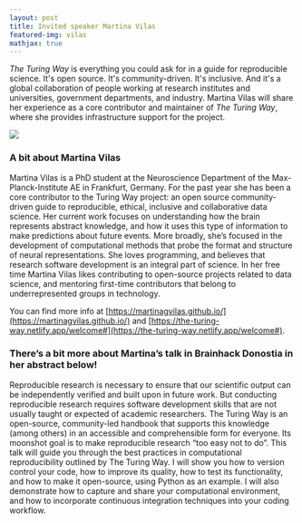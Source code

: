 ```yaml
---
layout: post
title: Invited speaker Martina Vilas
featured-img: vilas
mathjax: true
---
```


*The Turing Way* is everything you could ask for in a guide for reproducible science. It's open source. It's community-driven. It's inclusive. And it's a global collaboration of people working at research institutes and universities, government departments, and industry. Martina Vilas will share her experience as a core contributor and maintainer of *The Turing Way*, where she provides infrastructure support for the project.

![](https://brainhack-donostia.github.io/assets/img/posts/vilas.jpg)

### A bit about Martina Vilas

Martina Vilas is a PhD student at the Neuroscience Department of the Max-Planck-Institute AE in Frankfurt, Germany. For the past year she has been a core contributor to the Turing Way project: an open source community-driven guide to reproducible, ethical, inclusive and collaborative data science. Her current work focuses on understanding how the brain represents abstract knowledge, and how it uses this type of information to make predictions about future events. More broadly, she’s focused in the development of computational methods that probe the format and structure of neural representations. She loves programming, and believes that research software development is an integral part of science. In her free time Martina Vilas likes contributing to open-source projects related to data science, and mentoring first-time contributors that belong to underrepresented groups in technology.

You can find more info at [https://martinagvilas.github.io/](https://martinagvilas.github.io/) and [https://the-turing-way.netlify.app/welcome#](https://the-turing-way.netlify.app/welcome#).

### There’s a bit more about Martina’s talk in Brainhack Donostia in her abstract below!

Reproducible research is necessary to ensure that our scientific output can be independently verified and built upon in future work. But conducting reproducible research requires software development skills that are not usually taught or expected of academic researchers. The Turing Way is an open-source, community-led handbook that supports this knowledge (among others) in an accessible and comprehensible form for everyone. Its moonshot goal is to make reproducible research “too easy not to do”. This talk will guide you through the best practices in computational reproducibility outlined by The Turing Way. I will show you how to version control your code, how to improve its quality, how to test its functionality, and how to make it open-source, using Python as an example. I will also demonstrate how to capture and share your computational environment, and how to incorporate continuous integration techniques into your coding workflow.
